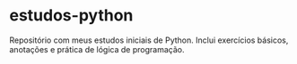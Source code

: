# estudos-python
Repositório com meus estudos iniciais de Python. Inclui exercícios básicos, anotações e prática de lógica de programação.
